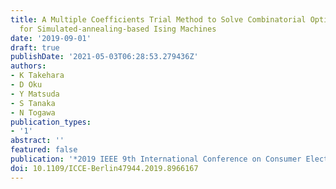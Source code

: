 ```yaml
---
title: A Multiple Coefficients Trial Method to Solve Combinatorial Optimization Problems
  for Simulated-annealing-based Ising Machines
date: '2019-09-01'
draft: true
publishDate: '2021-05-03T06:28:53.279436Z'
authors:
- K Takehara
- D Oku
- Y Matsuda
- S Tanaka
- N Togawa
publication_types:
- '1'
abstract: ''
featured: false
publication: '*2019 IEEE 9th International Conference on Consumer Electronics (ICCE-Berlin)*'
doi: 10.1109/ICCE-Berlin47944.2019.8966167
---
```


